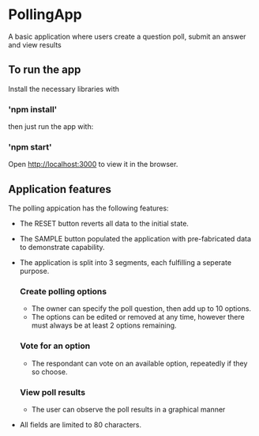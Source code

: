# PollingApp
A basic application where users create a question poll, submit an answer and view results

## To run the app

Install the necessary libraries with

### 'npm install'

then just run the app with:

### 'npm start'

Open [http://localhost:3000](http://localhost:3000) to view it in the browser.

## Application features

The polling appication has the following features:

- The RESET button reverts all data to the initial state.
- The SAMPLE button populated the application with pre-fabricated data to demonstrate capability.  
- The application is split into 3 segments, each fulfilling a seperate purpose.
    ### Create polling options
    - The owner can specify the poll question, then add up to 10 options.
    - The options can be edited or removed at any time, however there must always be at least 2 options remaining.

    ### Vote for an option
    - The respondant can vote on an available option, repeatedly if they so choose.

    ### View poll results
    - The user can observe the poll results in a graphical manner

- All fields are limited to 80 characters.
